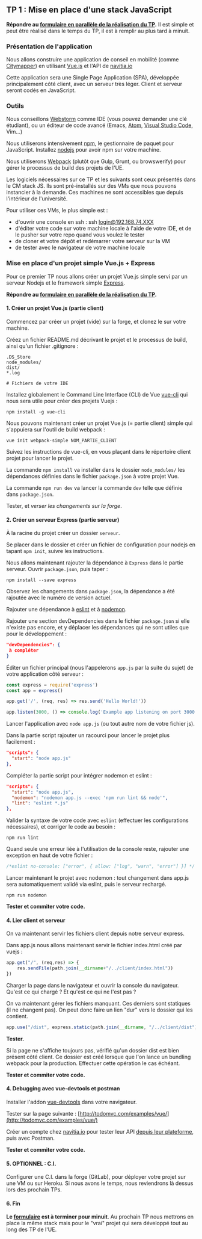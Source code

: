 ## TP 1 : Mise en place d'une stack JavaScript

**Répondre au [formulaire en parallèle de la réalisation du TP](https://docs.google.com/forms/d/1_E5Cgg5tn6-Tx-hfDcQl6CrV-Gxlzk_CxcIjZkjtdOs/).** Il est simple et peut être réalisé dans le temps du TP, il est à remplir au plus tard à minuit.

### Présentation de l'application

Nous allons construire une application de conseil en mobilité (comme [Citymapper](http://citymapper.com/)) en utilisant [Vue.js](http://vuejs.org/) et l'API de [navitia.io](https://www.navitia.io/)

Cette application sera une Single Page Application (SPA), développée principalement côté client, avec un serveur très léger. Client et serveur seront codés en JavaScript.

### Outils

Nous conseillons [Webstorm](https://www.jetbrains.com/webstorm/) comme IDE (vous pouvez demander une clé étudiant), ou un éditeur de code avancé (Emacs, [Atom](https://atom.io), [Visual Studio Code](https://code.visualstudio.com/), Vim...)

Nous utiliserons intensivement [npm](https://www.npmjs.com/), le gestionnaire de paquet pour JavaScript. Installez [nodejs](https://nodejs.org/en/) pour avoir npm sur votre machine.

Nous utiliserons [Webpack](https://webpack.github.io/) (plutôt que Gulp, Grunt, ou browswerify) pour gérer le processus de build des projets de l'UE.

Les logiciels nécessaires sur ce TP et les suivants sont ceux présentés dans le CM stack JS. Ils sont pré-installés sur des VMs que nous pouvons instancier à la demande. Ces machines ne sont accessibles que depuis l'intérieur de l'université.

Pour utiliser ces VMs, le plus simple est :
- d'ouvrir une console en ssh : ssh login@192.168.74.XXX
- d'éditer votre code sur votre machine locale à l'aide de votre IDE, et de le pusher sur votre repo quand vous voulez le tester
- de cloner et votre dépôt et redémarrer votre serveur sur la VM
- de tester avec le navigateur de votre machine locale


### Mise en place d'un projet simple Vue.js + Express

Pour ce premier TP nous allons créer un projet Vue.js simple servi par un serveur Nodejs et le framework simple [Express](http://expressjs.com/).


**Répondre au [formulaire en parallèle de la réalisation du TP](https://docs.google.com/forms/d/1_E5Cgg5tn6-Tx-hfDcQl6CrV-Gxlzk_CxcIjZkjtdOs/).**

#### 1. Créer un projet Vue.js (partie client)

Commencez par créer un projet (vide) sur la forge, et clonez le sur votre machine.

Créez un fichier README.md décrivant le projet et le processus de build, ainsi qu'un fichier .gitignore :

```
.DS_Store
node_modules/
dist/
*.log

# Fichiers de votre IDE
```

Installez globalement le Command Line Interface (CLI) de Vue [vue-cli](https://github.com/vuejs/vue-cli) qui nous sera utile pour créer des projets Vuejs :

```
npm install -g vue-cli
```

Nous pouvons maintenant créer un projet Vue.js (= partie client) simple qui s'appuiera sur l'outil de build webpack :

```
vue init webpack-simple NOM_PARTIE_CLIENT
```

Suivez les instructions de vue-cli, en vous plaçant dans le répertoire client projet pour lancer le projet.

La commande `npm install` va installer dans le dossier `node_modules/` les dépendances définies dans le fichier `package.json` à votre projet Vue.

La commande `npm run dev` va lancer la commande `dev` telle que définie dans `package.json`.

Tester, et *verser les changements sur la forge*.

#### 2. Créer un serveur Express (partie serveur)

À la racine du projet créer un dossier `serveur`.

Se placer dans le dossier et créer un fichier de configuration pour nodejs en tapant `npm init`, suivre les instructions.

Nous allons maintenant rajouter la dépendance à `Express` dans le partie serveur. Ouvrir `package.json`, puis taper :

```
npm install --save express
```

Observez les changements dans `package.json`, la dépendance a été rajoutée avec le numéro de version actuel.

Rajouter une dépendance à [eslint](https://eslint.org/) et à [nodemon](https://nodemon.io/).


Rajouter une section devDependencies dans le fichier `package.json` si elle n'existe pas encore, et y déplacer les dépendances qui ne sont utiles que pour le développement :

```json
"devDependencies": {
 à compléter
}
```


Éditer un fichier principal (nous l'appelerons `app.js` par la suite du sujet) de votre application côté serveur :

```javascript
const express = require('express')
const app = express()

app.get('/', (req, res) => res.send('Hello World!'))

app.listen(3000, () => console.log('Example app listening on port 3000!'))
```

Lancer l'application avec `node app.js` (ou tout autre nom de votre fichier js).

Dans la partie script rajouter un racourci pour lancer le projet plus facilement :

```json
"scripts": {
  "start": "node app.js"
},
```

Compléter la partie script pour intégrer nodemon et eslint :

```json
"scripts": {
  "start": "node app.js",
  "nodemon": "nodemon app.js --exec 'npm run lint && node'",
  "lint": "eslint *.js"
},
```

Valider la syntaxe de votre code avec `eslint` (effectuer les configurations nécessaires), et corriger le code au besoin :

```
npm run lint
```

Quand seule une erreur liée à l'utilisation de la console reste, rajouter une exception en haut de votre fichier :

```javascript
/*eslint no-console: ["error", { allow: ["log", "warn", "error"] }] */
```

Lancer maintenant le projet avec nodemon : tout changement dans app.js sera automatiquement validé via eslint, puis le serveur rechargé.

```
npm run nodemon
```

**Tester et commiter votre code.**


#### 4. Lier client et serveur

On va maintenant servir les fichiers client depuis notre serveur express.

Dans app.js nous allons maintenant servir le fichier index.html créé par vuejs :

```javascript
app.get("/", (req,res) => {
	res.sendFile(path.join(__dirname+"/../client/index.html"))
})
```

Charger la page dans le navigateur et ouvrir la console du navigateur. Qu'est ce qui chargé ? Et qu'est ce qui ne l'est pas ?

On va maintenant gérer les fichiers manquant. Ces derniers sont statiques (il ne changent pas). On peut donc faire un lien "dur" vers le dossier qui les contient.

```javascript
app.use("/dist", express.static(path.join(__dirname, "/../client/dist")))
```

**Tester.**

Si la page ne s'affiche toujours pas, vérifié qu'un dossier dist est bien présent côté client. Ce dossier est créé lorsque que l'on lance un bundling webpack pour la production. Effectuer cette opération le cas échéant.

**Tester et commiter votre code.**

#### 4. Debugging avec vue-devtools et postman

Installer l'addon [vue-devtools](https://github.com/vuejs/vue-devtools) dans votre navigateur.

Tester sur la page suivante : [http://todomvc.com/examples/vue/](http://todomvc.com/examples/vue/)

<!-- Installer [Postman](https://www.getpostman.com/) pour tester des endpoints d'API. -->
Créer un compte chez [navitia.io](https://www.navitia.io/) pour tester leur API [depuis leur plateforme](http://canaltp.github.io/navitia-playground/), puis avec Postman.

**Tester et commiter votre code.**

#### 5. OPTIONNEL : C.I.

Configurer une C.I. dans la forge (GitLab), pour déployer votre projet sur une VM ou sur Heroku. Si nous avons le temps, nous reviendrons là dessus lors des prochain TPs.

#### 6. Fin


**Le [formulaire](https://docs.google.com/forms/d/e/1FAIpQLSdK7N7A25PJguIRAuN6pTf3ng_6crzKhL755cnb23f5fY02Lw/viewform?usp=sf_link) est à terminer pour minuit**. Au prochain TP nous mettrons en place la même stack mais pour le "vrai" projet qui sera développé tout au long des TP de l'UE.


<!-- #### Questions

- A quoi correspond le dossier node_modules ?
  - aux fichiers de configuration de nodejs
  - aux dépendances du projet
  - aux modules du projet
  - au résultat de la compilation du projet

- A quoi correspond le dossier dist ?
  - aux fichiers de configuration de nodejs
  - aux dépendances du projet
  - aux modules du projet
  - au résultat de la compilation du projet


- Dans le fichier package.json, Pourquoi la `dependencies`, n'a pas besoin de tous les modules spécifiés dans `dev-dependencies` ?

- Pourquoi node_modules contient il tant de modules alors que le fichier app.js ne fait que quelques `require()` ?

- À quoi sert eslint ?
  - à compiler le code
  - à valider la syntaxe du code
  - à tester le code
  - à minifier le code

- Comment réutiliser une variable définie dans le fichier package.json plus tard dans le fichier. Par exemple pour accéder au numéro de version définit comme cela : `"version": "1.0.0"` -->
